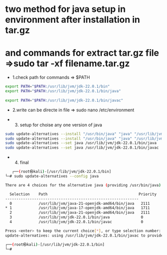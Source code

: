 # two method for java setup in environment after installation in tar.gz 

# and commands for extract tar.gz file =>sudo tar -xf filename.tar.gz

- 1.check path for commands => $PATH

```bash
export PATH="$PATH:/usr/lib/jvm/jdk-22.0.1/bin"
export PATH="$PATH:/usr/lib/jvm/jdk-22.0.1/bin/java"
                         
export PATH="$PATH:/usr/lib/jvm/jdk-22.0.1/bin/javac"
```

- 2.write can be directe in file => sudo nano /etc/environment

- 3. setup for choise any one version of java
```bash
sudo update-alternatives --install "/usr/bin/java" "java" "/usr/lib/jvm/jdk-22.0.1/bin/java" 0
sudo update-alternatives --install "/usr/bin/java" "java" "/usr/lib/jvm/jdk-22.0.1/bin/javac" 0
sudo update-alternatives --set java /usr/lib/jvm/jdk-22.0.1/bin/java 
sudo update-alternatives --set java /usr/lib/jvm/jdk-22.0.1/bin/javac
```

- 4. final
```bash
   ┌──(root㉿kali)-[/usr/lib/jvm/jdk-22.0.1/bin]
└─# sudo update-alternatives --config java

There are 4 choices for the alternative java (providing /usr/bin/java).

  Selection    Path                                         Priority   Status
------------------------------------------------------------
  0            /usr/lib/jvm/java-21-openjdk-amd64/bin/java   2111      auto mode
* 1            /usr/lib/jvm/java-17-openjdk-amd64/bin/java   1711      manual mode
  2            /usr/lib/jvm/java-21-openjdk-amd64/bin/java   2111      manual mode
  3            /usr/lib/jvm/jdk-22.0.1/bin/java              0         manual mode
  4            /usr/lib/jvm/jdk-22.0.1/bin/javac             0         manual mode

Press <enter> to keep the current choice[*], or type selection number: 4
update-alternatives: using /usr/lib/jvm/jdk-22.0.1/bin/javac to provide /usr/bin/java (java) in manual mode

┌──(root㉿kali)-[/usr/lib/jvm/jdk-22.0.1/bin]
└─# 
```
